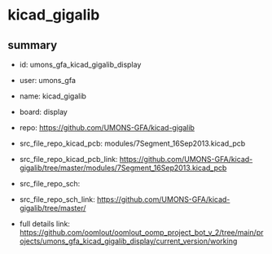 # kicad_gigalib
 
## summary 
* id: umons_gfa_kicad_gigalib_display
* user: umons_gfa
* name: kicad_gigalib
* board: display
* repo: https://github.com/UMONS-GFA/kicad-gigalib
* src_file_repo_kicad_pcb: modules/7Segment_16Sep2013.kicad_pcb
* src_file_repo_kicad_pcb_link: https://github.com/UMONS-GFA/kicad-gigalib/tree/master/modules/7Segment_16Sep2013.kicad_pcb


* src_file_repo_sch: 
* src_file_repo_sch_link: https://github.com/UMONS-GFA/kicad-gigalib/tree/master/
* full details link: https://github.com/oomlout/oomlout_oomp_project_bot_v_2/tree/main/projects/umons_gfa_kicad_gigalib_display/current_version/working  








